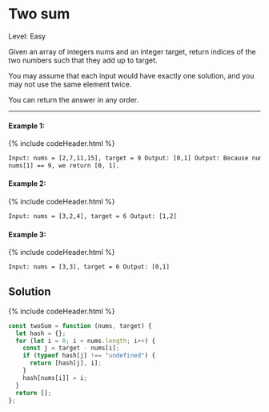 # Two sum

Level: Easy

Given an array of integers nums and an integer target, return indices of the two numbers such that they add up to target.

You may assume that each input would have exactly one solution, and you may not use the same element twice.

You can return the answer in any order.

<hr />

#### Example 1:

{% include codeHeader.html %}

```html
Input: nums = [2,7,11,15], target = 9 Output: [0,1] Output: Because nums[0] +
nums[1] == 9, we return [0, 1].
```

#### Example 2:

{% include codeHeader.html %}

```html
Input: nums = [3,2,4], target = 6 Output: [1,2]
```

#### Example 3:

{% include codeHeader.html %}

```html
Input: nums = [3,3], target = 6 Output: [0,1]
```

## Solution

{% include codeHeader.html %}

```js
const twoSum = function (nums, target) {
  let hash = {};
  for (let i = 0; i < nums.length; i++) {
    const j = target - nums[i];
    if (typeof hash[j] !== "undefined") {
      return [hash[j], i];
    }
    hash[nums[i]] = i;
  }
  return [];
};
```
